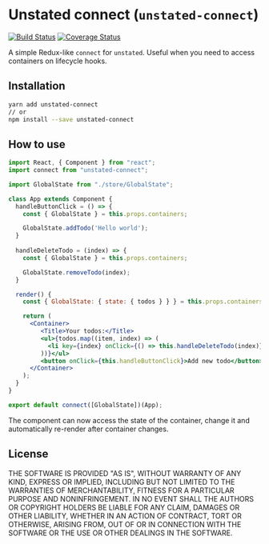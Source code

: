 # Unstated connect (`unstated-connect`)
[![Build Status](https://travis-ci.org/goncy/unstated-connect.svg?branch=master)](https://travis-ci.org/goncy/unstated-connect)
[![Coverage Status](https://coveralls.io/repos/github/goncy/unstated-connect/badge.svg?branch=master)](https://coveralls.io/github/goncy/unstated-connect?branch=master)

A simple Redux-like `connect` for `unstated`. Useful when you need to access containers on lifecycle hooks.

## Installation
```sh
yarn add unstated-connect
// or
npm install --save unstated-connect
```

## How to use
```jsx
import React, { Component } from "react";
import connect from "unstated-connect";

import GlobalState from "./store/GlobalState";

class App extends Component {
  handleButtonClick = () => {
    const { GlobalState } = this.props.containers;

    GlobalState.addTodo('Hello world');
  }
  
  handleDeleteTodo = (index) => {
    const { GlobalState } = this.props.containers;

    GlobalState.removeTodo(index);
  }

  render() {
    const { GlobalState: { state: { todos } } } = this.props.containers;

    return (
      <Container>
         <Title>Your todos:</Title>
         <ul>{todos.map((item, index) => (
           <li key={index} onClick={() => this.handleDeleteTodo(index)}>{item}</li>
         ))}</ul>
         <button onClick={this.handleButtonClick}>Add new todo</button>
      </Container>
    );
  }
}

export default connect([GlobalState])(App);
```

The component can now access the state of the container, change it and automatically re-render after container changes.

## License

THE SOFTWARE IS PROVIDED "AS IS", WITHOUT WARRANTY OF ANY KIND, EXPRESS OR
IMPLIED, INCLUDING BUT NOT LIMITED TO THE WARRANTIES OF MERCHANTABILITY,
FITNESS FOR A PARTICULAR PURPOSE AND NONINFRINGEMENT. IN NO EVENT SHALL THE
AUTHORS OR COPYRIGHT HOLDERS BE LIABLE FOR ANY CLAIM, DAMAGES OR OTHER
LIABILITY, WHETHER IN AN ACTION OF CONTRACT, TORT OR OTHERWISE, ARISING FROM,
OUT OF OR IN CONNECTION WITH THE SOFTWARE OR THE USE OR OTHER DEALINGS IN
THE SOFTWARE.